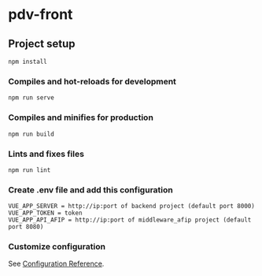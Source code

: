 # pdv-front

## Project setup
```
npm install
```

### Compiles and hot-reloads for development
```
npm run serve
```

### Compiles and minifies for production
```
npm run build
```

### Lints and fixes files
```
npm run lint
```
### Create .env file and add this configuration
```
VUE_APP_SERVER = http://ip:port of backend project (default port 8000)
VUE_APP_TOKEN = token
VUE_APP_API_AFIP = http://ip:port of middleware_afip project (default port 8080)
```

### Customize configuration
See [Configuration Reference](https://cli.vuejs.org/config/).
